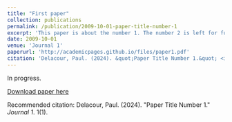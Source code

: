 ```yaml
---
title: "First paper"
collection: publications
permalink: /publication/2009-10-01-paper-title-number-1
excerpt: 'This paper is about the number 1. The number 2 is left for future work.'
date: 2009-10-01
venue: 'Journal 1'
paperurl: 'http://academicpages.github.io/files/paper1.pdf'
citation: 'Delacour, Paul. (2024). &quot;Paper Title Number 1.&quot; <i>Journal 1</i>. 1(1).'
---
```

In progress.

[Download paper here](http://academicpages.github.io/files/paper1.pdf)

Recommended citation: Delacour, Paul. (2024). "Paper Title Number 1." <i>Journal 1</i>. 1(1).